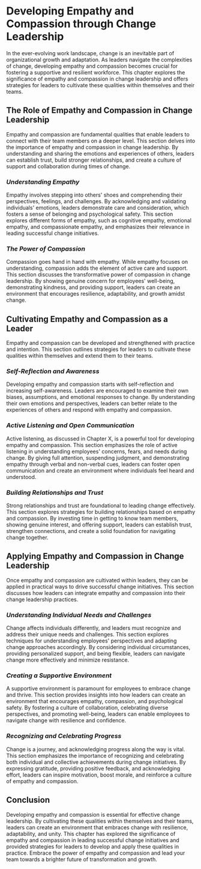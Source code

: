 Developing Empathy and Compassion through Change Leadership
======================================================================

In the ever-evolving work landscape, change is an inevitable part of organizational growth and adaptation. As leaders navigate the complexities of change, developing empathy and compassion becomes crucial for fostering a supportive and resilient workforce. This chapter explores the significance of empathy and compassion in change leadership and offers strategies for leaders to cultivate these qualities within themselves and their teams.

The Role of Empathy and Compassion in Change Leadership
-------------------------------------------------------

Empathy and compassion are fundamental qualities that enable leaders to connect with their team members on a deeper level. This section delves into the importance of empathy and compassion in change leadership. By understanding and sharing the emotions and experiences of others, leaders can establish trust, build stronger relationships, and create a culture of support and collaboration during times of change.

### *Understanding Empathy*

Empathy involves stepping into others' shoes and comprehending their perspectives, feelings, and challenges. By acknowledging and validating individuals' emotions, leaders demonstrate care and consideration, which fosters a sense of belonging and psychological safety. This section explores different forms of empathy, such as cognitive empathy, emotional empathy, and compassionate empathy, and emphasizes their relevance in leading successful change initiatives.

### *The Power of Compassion*

Compassion goes hand in hand with empathy. While empathy focuses on understanding, compassion adds the element of active care and support. This section discusses the transformative power of compassion in change leadership. By showing genuine concern for employees' well-being, demonstrating kindness, and providing support, leaders can create an environment that encourages resilience, adaptability, and growth amidst change.

Cultivating Empathy and Compassion as a Leader
----------------------------------------------

Empathy and compassion can be developed and strengthened with practice and intention. This section outlines strategies for leaders to cultivate these qualities within themselves and extend them to their teams.

### *Self-Reflection and Awareness*

Developing empathy and compassion starts with self-reflection and increasing self-awareness. Leaders are encouraged to examine their own biases, assumptions, and emotional responses to change. By understanding their own emotions and perspectives, leaders can better relate to the experiences of others and respond with empathy and compassion.

### *Active Listening and Open Communication*

Active listening, as discussed in Chapter X, is a powerful tool for developing empathy and compassion. This section emphasizes the role of active listening in understanding employees' concerns, fears, and needs during change. By giving full attention, suspending judgment, and demonstrating empathy through verbal and non-verbal cues, leaders can foster open communication and create an environment where individuals feel heard and understood.

### *Building Relationships and Trust*

Strong relationships and trust are foundational to leading change effectively. This section explores strategies for building relationships based on empathy and compassion. By investing time in getting to know team members, showing genuine interest, and offering support, leaders can establish trust, strengthen connections, and create a solid foundation for navigating change together.

Applying Empathy and Compassion in Change Leadership
----------------------------------------------------

Once empathy and compassion are cultivated within leaders, they can be applied in practical ways to drive successful change initiatives. This section discusses how leaders can integrate empathy and compassion into their change leadership practices.

### *Understanding Individual Needs and Challenges*

Change affects individuals differently, and leaders must recognize and address their unique needs and challenges. This section explores techniques for understanding employees' perspectives and adapting change approaches accordingly. By considering individual circumstances, providing personalized support, and being flexible, leaders can navigate change more effectively and minimize resistance.

### *Creating a Supportive Environment*

A supportive environment is paramount for employees to embrace change and thrive. This section provides insights into how leaders can create an environment that encourages empathy, compassion, and psychological safety. By fostering a culture of collaboration, celebrating diverse perspectives, and promoting well-being, leaders can enable employees to navigate change with resilience and confidence.

### *Recognizing and Celebrating Progress*

Change is a journey, and acknowledging progress along the way is vital. This section emphasizes the importance of recognizing and celebrating both individual and collective achievements during change initiatives. By expressing gratitude, providing positive feedback, and acknowledging effort, leaders can inspire motivation, boost morale, and reinforce a culture of empathy and compassion.

Conclusion
----------

Developing empathy and compassion is essential for effective change leadership. By cultivating these qualities within themselves and their teams, leaders can create an environment that embraces change with resilience, adaptability, and unity. This chapter has explored the significance of empathy and compassion in leading successful change initiatives and provided strategies for leaders to develop and apply these qualities in practice. Embrace the power of empathy and compassion and lead your team towards a brighter future of transformation and growth.
